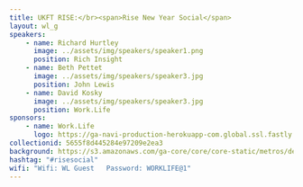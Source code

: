 ```yaml
---
title: UKFT RISE:</br><span>Rise New Year Social</span>
layout: wl_g
speakers:
    - name: Richard Hurtley
      image: ../assets/img/speakers/speaker1.png
      position: Rich Insight
    - name: Beth Pettet
      image: ../assets/img/speakers/speaker3.jpg
      position: John Lewis
    - name: David Kosky
      image: ../assets/img/speakers/speaker3.jpg
      position: Work.Life
sponsors:
    - name: Work.Life
      logo: https://ga-navi-production-herokuapp-com.global.ssl.fastly.net/assets/ga-lockup-71fbaaab518d174889a54e55cef043ba56a2a04e617235b74b1a9241f2791665.png
collectionid: 5655f8d445284e97209e2ea3
background: https://s3.amazonaws.com/ga-core/core/core-static/metros/default-background.jpg
hashtag: "#risesocial"
wifi: "Wifi: WL Guest   Password: WORKLIFE@1"
---
```

